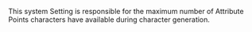This system Setting is responsible for the maximum number of Attribute Points characters have available during character generation.